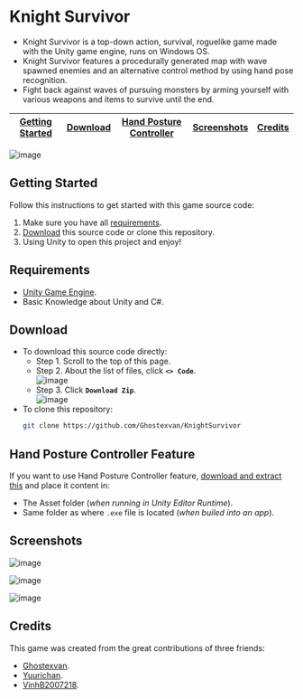 # Knight Survivor

* Knight Survivor is a top-down action, survival, roguelike game made with the Unity game engine, runs on Windows OS.
* Knight Survivor features a procedurally generated map with wave spawned enemies and an alternative control method by using hand pose recognition.
* Fight back against waves of pursuing monsters by arming yourself with various weapons and items to survive until the end.

| [Getting Started](#getting-started) | [Download](#download) | [Hand Posture Controller](#hand-posture-controller-feature) | [Screenshots](#screenshots) | [Credits](#credits) |
| :---: | :---: | :---: | :---: | :---: |

![image](https://github.com/Ghostexvan/KnightSurvivor/assets/87456526/fd115b0a-ab26-4d12-8fbd-70eeb85f42c1)

## Getting Started

Follow this instructions to get started with this game source code:
1. Make sure you have all [requirements](#requirements).
2. [Download](#download) this source code or clone this repository. 
3. Using Unity to open this project and enjoy!

## Requirements

- [Unity Game Engine](https://unity.com/).
- Basic Knowledge about Unity and C#.

## Download

* To download this source code directly:
  * Step 1. Scroll to the top of this page.
  * Step 2. About the list of files, click **`<> Code`**.<br>
  ![image](https://github.com/Ghostexvan/KnightSurvivor/assets/87456526/65cc25d2-59c7-43ec-b7de-c1f1cb43b33b)
  * Step 3. Click **`Download Zip`**.<br>
  ![image](https://github.com/Ghostexvan/KnightSurvivor/assets/87456526/65c8846c-d2e8-49f1-81b4-3ed444736137)
* To clone this repository:
  ```bash
  git clone https://github.com/Ghostexvan/KnightSurvivor
  ```

## Hand Posture Controller Feature
If you want to use Hand Posture Controller feature, [download and extract this](https://github.com/yuurichan/hand_gesture_socket_test/releases/tag/v1.1) and place it content in:
* The Asset folder (*when running in Unity Editor Runtime*).
* Same folder as where `.exe` file is located (*when builed into an app*).

## Screenshots

![image](https://github.com/Ghostexvan/KnightSurvivor/assets/87456526/0f6b0a40-f94e-4001-b7b1-402381dcc794)

![image](https://github.com/Ghostexvan/KnightSurvivor/assets/87456526/34a31e9b-3bf8-4aa8-86cb-8a6b9c540011)

![image](https://github.com/Ghostexvan/KnightSurvivor/assets/87456526/dd4cee73-f747-4f95-bb0f-87781a27c321)


## Credits
This game was created from the great contributions of three friends:
- [Ghostexvan](https://github.com/Ghostexvan).
- [Yuurichan](https://github.com/yuurichan).
- [VinhB2007218](https://github.com/vinhb2007218).
